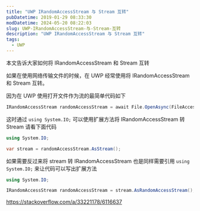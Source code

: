 ```yaml
---
title: "UWP IRandomAccessStream 与 Stream 互转"
pubDatetime: 2019-01-29 08:33:30
modDatetime: 2024-05-20 08:22:03
slug: UWP-IRandomAccessStream-与-Stream-互转
description: "UWP IRandomAccessStream 与 Stream 互转"
tags:
  - UWP
---
```





本文告诉大家如何将 IRandomAccessStream 和 Stream 互转

<!--more-->


<!-- CreateTime:2019/1/29 16:33:30 -->


<div id="toc"></div>

如果在使用网络传输文件的时候，在 UWP 经常使用将 IRandomAccessStream 和 Stream 互转。

因为在 UWP 使用打开文件作为流的最简单代码如下

```csharp
IRandomAccessStream randomAccessStream = await File.OpenAsync(FileAccessMode.Read)
```

这时通过 `using System.IO;` 可以使用扩展方法将 IRandomAccessStream 转 Stream 请看下面代码

```csharp
using System.IO;

var stream = randomAccessStream.AsStream();
```

如果需要反过来将 stream 转 IRandomAccessStream 也是同样需要引用 `using System.IO;` 来让代码可以写出扩展方法

```csharp
using System.IO;

IRandomAccessStream randomAccessStream = stream.AsRandomAccessStream();
```

https://stackoverflow.com/a/33221178/6116637

